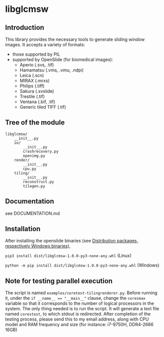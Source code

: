 # libglcmsw

## Introduction
This library provides the necessary tools to generate sliding window images. It accepts a variety of formats: 
- those supported by PIL
- supported by OpenSlide (for biomedical images):
  - Aperio (.svs, .tif)
  - Hamamatsu (.vms, .vmu, .ndpi)
  - Leica (.scn)
  - MIRAX (.mrxs)
  - Philips (.tiff)
  - Sakura (.svslide)
  - Trestile (.tif)
  - Ventana (.bif, .tif)
  - Generic tiled TIFF (.tif) 

## Tree of the module
```
libglcmsw/
    __init__.py
    io/
        __init__.py
        crashrecovery.py
        openimg.py
    render/
        __init__.py
        cpu.py
    tiling/
        __init__.py
        reconstruct.py
        tilegen.py
```

## Documentation
see DOCUMENTATION.md

## Installation
After installing the openslide binaries (see [Distribution packages, respectively Windows binaries](https://openslide.org/download/)),

```pip3 install dist/libglcmsw-1.0.0-py3-none-any.whl``` (Linux)

```python -m pip install dist/libglcmsw-1.0.0-py3-none-any.whl``` (Windows)

## Note for testing parallel execution

The script is named ```examples/coretest-tilingrenderer.py```. Before running it, under the ```if __name__ == "__main__"``` clause, change the ```coresmax``` variable so that it corresponds to the number of logical processors in the system. The only thing needed is to run the script. It will generate a text file named ```corestest```, to which stdout is redirected. After completion of the testing process, please send this to my email address, along with CPU model and RAM frequency and size (for instance: i7-9750H, DDR4-2666 16GB)
